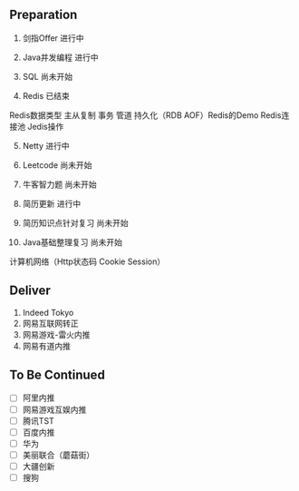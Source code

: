 ## Preparation

1. 剑指Offer 进行中

2. Java并发编程 进行中

3. SQL	尚未开始

4. Redis 已结束

Redis数据类型 主从复制 事务 管道 持久化（RDB AOF）Redis的Demo Redis连接池 Jedis操作

5. Netty 进行中

6. Leetcode 尚未开始

7. 牛客智力题 尚未开始

8. 简历更新 进行中

9. 简历知识点针对复习 尚未开始

10. Java基础整理复习 尚未开始

计算机网络（Http状态码 Cookie Session）

## Deliver

1. Indeed Tokyo
2. 网易互联网转正
3. 网易游戏-雷火内推
4. 网易有道内推

## To Be Continued

- [ ] 阿里内推
- [ ] 网易游戏互娱内推
- [ ] 腾讯TST
- [ ] 百度内推
- [ ] 华为
- [ ] 美丽联合（蘑菇街）
- [ ] 大疆创新
- [ ] 搜狗
